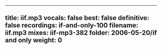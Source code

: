 
---
title: iif.mp3
vocals: false
best: false
definitive: false
recordings: if-and-only-100
filename: iif.mp3
mixes: iif-mp3-382
folder: 2006-05-20/if and only
weight: 0
---
